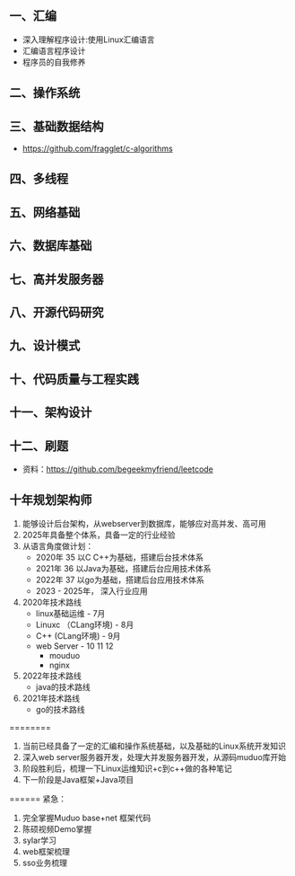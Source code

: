 ## 一、汇编
- 深入理解程序设计:使用Linux汇编语言
- 汇编语言程序设计
- 程序员的自我修养

## 二、操作系统
## 三、基础数据结构
- https://github.com/fragglet/c-algorithms

## 四、多线程
## 五、网络基础
## 六、数据库基础
## 七、高并发服务器
## 八、开源代码研究
## 九、设计模式
## 十、代码质量与工程实践
## 十一、架构设计
## 十二、刷题
- 资料：https://github.com/begeekmyfriend/leetcode  


## 十年规划架构师
1. 能够设计后台架构，从webserver到数据库，能够应对高并发、高可用
2. 2025年具备整个体系，具备一定的行业经验
3. 从语言角度做计划：
    - 2020年 35 以C C++为基础，搭建后台技术体系
    - 2021年 36 以Java为基础，搭建后台应用技术体系
    - 2022年 37 以go为基础，搭建后台应用技术体系
    - 2023 - 2025年， 深入行业应用
4. 2020年技术路线
    - linux基础运维 - 7月
    - Linuxc （CLang环境) - 8月
    - C++     (CLang环境) - 9月
    - web Server - 10 11 12
        - mouduo
        - nginx
5. 2022年技术路线
    - java的技术路线
6. 2021年技术路线
    - go的技术路线


========
1. 当前已经具备了一定的汇编和操作系统基础，以及基础的Linux系统开发知识
2. 深入web server服务器开发，处理大并发服务器开发，从源码muduo库开始
3. 阶段胜利后，梳理一下Linux运维知识+c到c++做的各种笔记
4. 下一阶段是Java框架+Java项目


======
紧急：
1. 完全掌握Muduo base+net 框架代码
2. 陈硕视频Demo掌握
3. sylar学习
4. web框架梳理
5. sso业务梳理